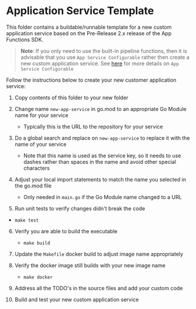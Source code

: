 # Application Service Template

This folder contains a buildable/runnable template for a new custom application service based on the Pre-Release 2.x release of the App Functions SDK. 

> **Note**: If you only need to use the built-in pipeline functions, then it is advisable that you use `App Service Configurable` rather then create a new custom application service. See [here](https://docs.edgexfoundry.org/1.3/microservices/application/AppServiceConfigurable/) for more details on `App Service Configurable`

Follow the instructions below to create your new customer application service:

1. Copy contents of this folder to your new folder

2. Change name `new-app-service` in go.mod to an appropriate Go Module name for your service

   - Typically this is the URL to the repository for your service

3. Do a global search and replace on `new-app-service` to replace it with the name of your service

   - Note that this name is used as the service key, so it needs to use dashes rather than spaces in the name and avoid other special characters

4. Adjust your local import statements to match the name you selected in the go.mod file

   - Only needed in `main.go` if the Go Module name changed to a URL

5.  Run unit tests to verify changes didn't break the code

   - `make test`

6. Verify you are able to build the executable

   - `make build`

7. Update the `Makefile` docker build to adjust image name appropriately 

8. Verify the docker image still builds with your new image name

   - `make docker`

9. Address all the TODO's in the source files and add your custom code

10. Build and test your new custom application service

    